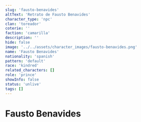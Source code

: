 ```yaml
---
slug: 'fausto-benavides'
altText: 'Retrato de Fausto Benavides'
character_type: 'npc'
clan: 'toreador'
coterie: ''
faction: 'camarilla'
description: ''
hide: false
image: '../../assets/character_images/fausto-benavides.png'
name: 'Fausto Benavides'
nationality: 'spanish'
pattern: 'default'
race: 'kindred'
related_characters: []
role: 'prince'
showInfo: false
status: 'unlive'
tags: []
---
```


# Fausto Benavides
